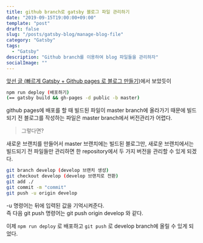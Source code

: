 ```yaml
---
title: github branch로 gatsby 블로그 파일 관리하기
date: "2019-09-15T19:00:00+09:00"
template: "post"
draft: false
slug: "/posts/gatsby-blog/manage-blog-file"
category: "Gatsby"
tags:
  - "Gatsby"
description: "Github branch를 이용하여 blog 파일들을 관리하자"
socialImage: ""
---
```


[앞선 글 (빠르게 Gatsby + Github pages 로 블로그 만들기)](/posts/gatsby-blog/make-gatsby-blog)에서 보았듯이  

```bash
npm run deploy (배포하기)
(== gatsby build && gh-pages -d public -b master)
```  

github pages에 배포를 할 때 빌드된 파일이 master branch에 올라가기 때문에 빌드되기 전 블로그를 작성하는 파일은 master branch에서 버전관리가 어렵다.  

> 그렇다면?  

새로운 브랜치를 만들어서 master 브랜치에는 빌드된 블로그만, 새로운 브랜치에서는 빌드되기 전 파일들만 관리하면 한 repository에서 두 가지 버전을 관리할 수 있게 되겠다.

```bash
git branch develop (develop 브랜치 생성)
git checkout develop (develop 브랜치로 전환)
git add ./
git commit -m "commit"
git push -u origin develop
```

-u 명령어는 뒤에 입력된 값을 기억시켜준다.  
즉 다음 git push 명령어는 git push origin develop 와 같다.

이제 `npm run deploy` 로 배포하고 `git push` 로 develop branch에 올릴 수 있게 되었다.